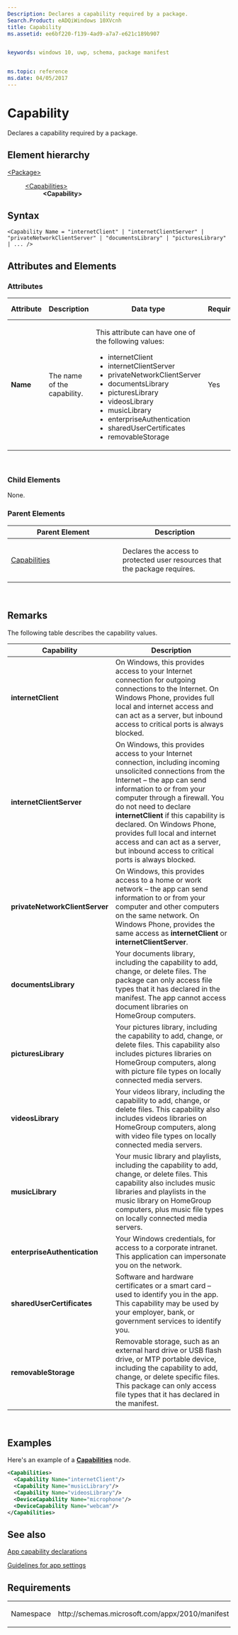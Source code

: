 ```yaml
---
Description: Declares a capability required by a package.
Search.Product: eADQiWindows 10XVcnh
title: Capability
ms.assetid: ee6bf220-f139-4ad9-a7a7-e621c189b907


keywords: windows 10, uwp, schema, package manifest


ms.topic: reference
ms.date: 04/05/2017
---
```


# Capability




Declares a capability required by a package.

## Element hierarchy

<dl>
<dt><a href="element-package.md">&lt;Package&gt;</a></dt>
<dd>
<dl>
<dt><a href="element-capabilities.md">&lt;Capabilities&gt;</a></dt>
<dd><b>&lt;Capability&gt;</b></dd>
</dl>
</dd>
</dl>

## Syntax

``` syntax
<Capability Name = "internetClient" | "internetClientServer" | "privateNetworkClientServer" | "documentsLibrary" | "picturesLibrary" | ... />
```

## Attributes and Elements


### Attributes

<table>
<colgroup>
<col width="20%" />
<col width="20%" />
<col width="20%" />
<col width="20%" />
<col width="20%" />
</colgroup>
<thead>
<tr class="header">
<th>Attribute</th>
<th>Description</th>
<th>Data type</th>
<th>Required</th>
<th>Default value</th>
</tr>
</thead>
<tbody>
<tr class="odd">
<td><strong>Name</strong></td>
<td><p>The name of the capability.</p></td>
<td><p>This attribute can have one of the following values:</p>
<ul>
<li>internetClient</li>
<li>internetClientServer</li>
<li>privateNetworkClientServer</li>
<li>documentsLibrary</li>
<li>picturesLibrary</li>
<li>videosLibrary</li>
<li>musicLibrary</li>
<li>enterpriseAuthentication</li>
<li>sharedUserCertificates</li>
<li>removableStorage</li>
</ul></td>
<td>Yes</td>
<td></td>
</tr>
</tbody>
</table>

 

### Child Elements

None.

### Parent Elements

<table>
<colgroup>
<col width="50%" />
<col width="50%" />
</colgroup>
<thead>
<tr class="header">
<th>Parent Element</th>
<th>Description</th>
</tr>
</thead>
<tbody>
<tr class="odd">
<td><a href="element-capabilities.md">Capabilities</a> </td>
<td><p>Declares the access to protected user resources that the package requires.</p></td>
</tr>
</tbody>
</table>

 

## Remarks

The following table describes the capability values.

| Capability                     | Description                                                                                                                                                                                                                                                                                                                                                                                                                     |
|--------------------------------|---------------------------------------------------------------------------------------------------------------------------------------------------------------------------------------------------------------------------------------------------------------------------------------------------------------------------------------------------------------------------------------------------------------------------------|
| **internetClient**             | On Windows, this provides access to your Internet connection for outgoing connections to the Internet. On Windows Phone, provides full local and internet access and can act as a server, but inbound access to critical ports is always blocked.                                                                                                                                                                               |
| **internetClientServer**       | On Windows, this provides access to your Internet connection, including incoming unsolicited connections from the Internet – the app can send information to or from your computer through a firewall. You do not need to declare **internetClient** if this capability is declared. On Windows Phone, provides full local and internet access and can act as a server, but inbound access to critical ports is always blocked. |
| **privateNetworkClientServer** | On Windows, this provides access to a home or work network – the app can send information to or from your computer and other computers on the same network. On Windows Phone, provides the same access as **internetClient** or **internetClientServer**.                                                                                                                                                                       |
| **documentsLibrary**           | Your documents library, including the capability to add, change, or delete files. The package can only access file types that it has declared in the manifest. The app cannot access document libraries on HomeGroup computers.                                                                                                                                                                                                 |
| **picturesLibrary**            | Your pictures library, including the capability to add, change, or delete files. This capability also includes pictures libraries on HomeGroup computers, along with picture file types on locally connected media servers.                                                                                                                                                                                                     |
| **videosLibrary**              | Your videos library, including the capability to add, change, or delete files. This capability also includes videos libraries on HomeGroup computers, along with video file types on locally connected media servers.                                                                                                                                                                                                           |
| **musicLibrary**               | Your music library and playlists, including the capability to add, change, or delete files. This capability also includes music libraries and playlists in the music library on HomeGroup computers, plus music file types on locally connected media servers.                                                                                                                                                                  |
| **enterpriseAuthentication**   | Your Windows credentials, for access to a corporate intranet. This application can impersonate you on the network.                                                                                                                                                                                                                                                                                                              |
| **sharedUserCertificates**     | Software and hardware certificates or a smart card – used to identify you in the app. This capability may be used by your employer, bank, or government services to identify you.                                                                                                                                                                                                                                               |
| **removableStorage**           | Removable storage, such as an external hard drive or USB flash drive, or MTP portable device, including the capability to add, change, or delete specific files. This package can only access file types that it has declared in the manifest.                                                                                                                                                                                  |

 

## Examples

Here's an example of a [**Capabilities**](element-capabilities.md) node.

```XML
<Capabilities>
  <Capability Name="internetClient"/>
  <Capability Name="musicLibrary"/>
  <Capability Name="videosLibrary"/>
  <DeviceCapability Name="microphone"/>
  <DeviceCapability Name="webcam"/>
</Capabilities>
```

## See also


[App capability declarations](https://msdn.microsoft.com/library/windows/apps/hh464936)

[Guidelines for app settings](https://msdn.microsoft.com/library/windows/apps/hh770544)

## Requirements

<table>
<colgroup>
<col width="50%" />
<col width="50%" />
</colgroup>
<tbody>
<tr class="odd">
<td><p>Namespace</p></td>
<td><p>http://schemas.microsoft.com/appx/2010/manifest</p></td>
</tr>
</tbody>
</table>

 

 



